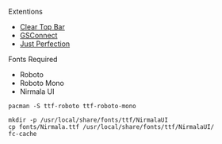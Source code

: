 Extentions
* [Clear Top Bar](https://extensions.gnome.org/extension/4173/clear-top-bar/)
* [GSConnect](https://extensions.gnome.org/extension/1319/gsconnect/)
* [Just Perfection](https://extensions.gnome.org/extension/3843/just-perfection/)

Fonts Required
* Roboto
* Roboto Mono
* Nirmala UI

`pacman -S ttf-roboto ttf-roboto-mono`  

`mkdir -p /usr/local/share/fonts/ttf/NirmalaUI`  
`cp fonts/Nirmala.ttf /usr/local/share/fonts/ttf/NirmalaUI/`  
`fc-cache`
